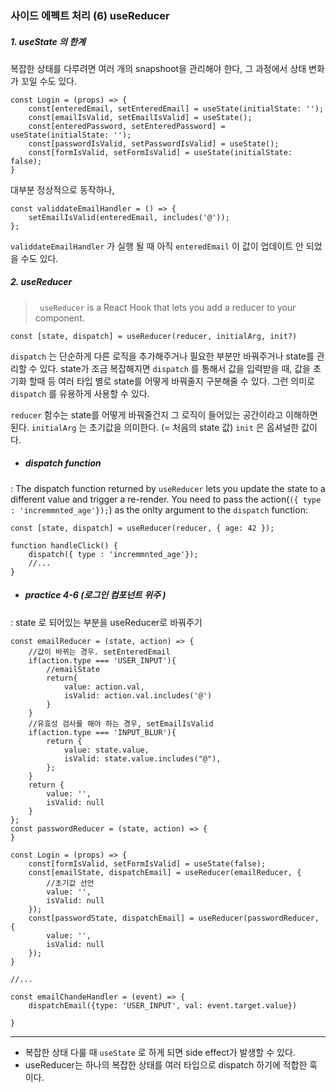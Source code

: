### 사이드 에펙트 처리 (6) useReducer

##### 1. useState 의 한계 

복잡한 상태를 다루려면 여러 개의 snapshoot을 관리해야 한다, 그 과정에서 상태 변화가 꼬일 수도 있다. 

```react
const Login = (props) => {
    const[enteredEmail, setEnteredEmail] = useState(initialState: '');
    const[emailIsValid, setEmailIsValid] = useState();
    const[enteredPassword, setEnteredPassword] = useState(initialState: '');
    const[passwordIsValid, setPasswordIsValid] = useState();
    const[formIsValid, setFormIsValid] = useState(initialState: false);
}
```

대부분 정상적으로 동작하나, 

```react
const validdateEmailHandler = () => {
    setEmailIsValid(enteredEmail, includes('@'));
};
```

`validdateEmailHandler` 가 실행 될 때 아직 `enteredEmail` 이 값이 업데이트 안 되었을 수도 있다.



##### 2. useReducer

> ` useReducer` is a React Hook that lets you add a reducer to your component.

```react
const [state, dispatch] = useReducer(reducer, initialArg, init?)
```

`dispatch` 는 단순하게 다른 로직을 추가해주거나 필요한 부분만 바꿔주거나 state를 관리할 수 있다. state가 조금 복잡해지면 `dispatch` 를 통해서 값을 입력받을 때, 값을 초기화 할때 등 여러 타입 별로 state를 어떻게 바꿔줄지 구분해줄 수 있다. 그런 의미로 `dispatch` 를 유용하게 사용할 수 있다. 

`reducer` 함수는 state를 어떻게 바꿔줄건지 그 로직이 들어있는 공간이라고 이해하면 된다. `initialArg` 는 초기값을 의미한다. (= 처음의 state 값)  `init` 은 옵셔널한 값이다. 

* ##### dispatch function 

: The dispatch function returned by `useReducer` lets you update the state to a different value and trigger a re-render. You need to pass the action(`({ type : 'incremmnted_age'});`) as the onlty argument to the `dispatch` function: 

```react
const [state, dispatch] = useReducer(reducer, { age: 42 });

function handleClick() {
    dispatch({ type : 'incremmnted_age'});
    //...
}
```



* ##### practice 4-6 (로그인 컴포넌트 위주 )

: state 로 되어있는 부분을 useReducer로 바꿔주기

```react
const emailReducer = (state, action) => {
    //값이 바뀌는 경우. setEnteredEmail
    if(action.type === 'USER_INPUT'){
        //emailState
        return{
            value: action.val,
            isValid: action.val.includes('@')
        }
    }
    //유효성 검사를 해야 하는 경우, setEmailIsValid
    if(action.type === 'INPUT_BLUR'){
        return {
            value: state.value,
            isValid: state.value.includes("@"),
        };
    }
    return {
        value: '',
        isValid: null
    }
};
const passwordReducer = (state, action) => {
}

const Login = (props) => {
    const[formIsValid, setFormIsValid] = useState(false);
 	const[emailState, dispatchEmail] = useReducer(emailReducer, {
        //초기값 선언
        value: '', 
        isValid: null
    });
    const[passwordState, dispatchEmail] = useReducer(passwordReducer, {
        value: '', 
        isValid: null
    });    
}

//...

const emailChandeHandler = (event) => {
    dispatchEmail({type: 'USER_INPUT', val: event.target.value})
    
}

```



---



* 복잡한 상태 다룰 때 `useState` 로 하게 되면 side effect가 발생할 수 있다. 
* useReducer는 하나의 복잡한 상태를 여러 타입으로 dispatch 하기에 적합한 훅이다. 

